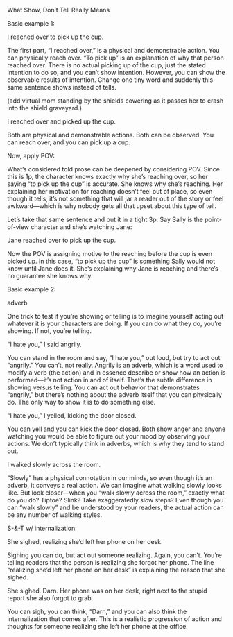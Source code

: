 What Show, Don’t Tell Really Means

Basic example 1:

I reached over to pick up the cup. 

The first part, “I reached over,” is a physical and demonstrable action. You can physically reach over. “To pick up” is an explanation of why that person reached over.  There is no actual picking up of the cup, just the stated intention to do so, and you can’t show intention.  However, you can show the observable results of intention.  Change one tiny word and suddenly this same sentence shows instead of tells.

(add virtual mom standing by the shields cowering as it passes her to crash into the shield graveyard.) 


I reached over and picked up the cup. 

Both are physical and demonstrable actions.  Both can be observed. You can reach over, and you can pick up a cup. 

Now, apply POV:

What’s considered told prose can be deepened by considering POV. Since this is 1p, the character knows exactly why she’s reaching over, so her saying “to pick up the cup” is accurate. She knows why she’s reaching.  Her explaining her motivation for reaching doesn’t feel out of place, so even though it tells, it’s not something that will jar a reader out of the story or feel awkward—which is why nobody gets all that upset about this type of tell. 

Let’s take that same sentence and put it in a tight 3p.  Say Sally is the point-of-view character and she’s watching Jane:

Jane reached over to pick up the cup.

Now the POV is assigning motive to the reaching before the cup is even picked up.  In this case, “to pick up the cup” is something Sally would not know until Jane does it.  She’s explaining why Jane is reaching and there’s no guarantee she knows why. 

Basic example 2: 

adverb

One trick to test if you’re showing or telling is to imagine yourself acting out whatever it is your characters are doing.  If you can do what they do, you’re showing.  If not, you’re telling.

“I hate you,” I said angrily.

You can stand in the room and say, “I hate you,” out loud, but try to act out “angrily.”  You can’t, not really. Angrily is an adverb, which is a word used to modify a verb (the action) and in essence describe or show how an action is performed—it’s not action in and of itself. That’s the subtle difference in showing versus telling. You can act out behavior that demonstrates “angrily,” but there’s nothing about the adverb itself that you can physically do.  The only way to show it is to do something else. 

“I hate you,” I yelled, kicking the door closed. 

You can yell and you can kick the door closed. Both show anger and anyone watching you would be able to figure out your mood by observing your actions.  We don’t typically think in adverbs, which is why they tend to stand out. 

I walked slowly across the room. 

“Slowly” has a physical connotation in our minds, so even though it’s an adverb, it conveys a real action.  We can imagine what walking slowly looks like.  But look closer—when you “walk slowly across the room,” exactly what do you do? Tiptoe? Slink? Take exaggeratedly slow steps? Even though you can “walk slowly” and be understood by your readers, the actual action can be any number of walking styles. 

S-&-T w/ internalization:

She sighed, realizing she’d left her phone on her desk. 

Sighing you can do, but act out someone realizing.  Again, you can’t.  You’re telling readers that the person is realizing she forgot her phone.  The line “realizing she’d left her phone on her desk” is explaining the reason that she sighed.  

She sighed. Darn. Her phone was on her desk, right next to the stupid report she also forgot to grab.

You can sigh, you can think, “Darn,” and you can also think the internalization that comes after.  This is a realistic progression of action and thoughts for someone realizing she left her phone at the office.  